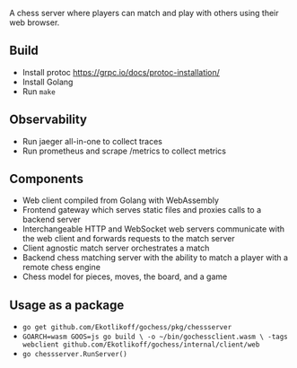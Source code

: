 A chess server where players can match and play with others using their web browser.

## Build
* Install protoc https://grpc.io/docs/protoc-installation/
* Install Golang
* Run `make`

## Observability
* Run jaeger all-in-one to collect traces
* Run prometheus and scrape /metrics to collect metrics

## Components
* Web client compiled from Golang with WebAssembly
* Frontend gateway which serves static files and proxies calls to a backend server
* Interchangeable HTTP and WebSocket web servers communicate with the web client and forwards requests to the match server
* Client agnostic match server orchestrates a match
* Backend chess matching server with the ability to match a player with a remote chess engine
* Chess model for pieces, moves, the board, and a game

## Usage as a package
* `go get github.com/Ekotlikoff/gochess/pkg/chessserver`
*	`GOARCH=wasm GOOS=js go build \
		-o ~/bin/gochessclient.wasm \
		-tags webclient github.com/Ekotlikoff/gochess/internal/client/web`
* `go chessserver.RunServer()`
